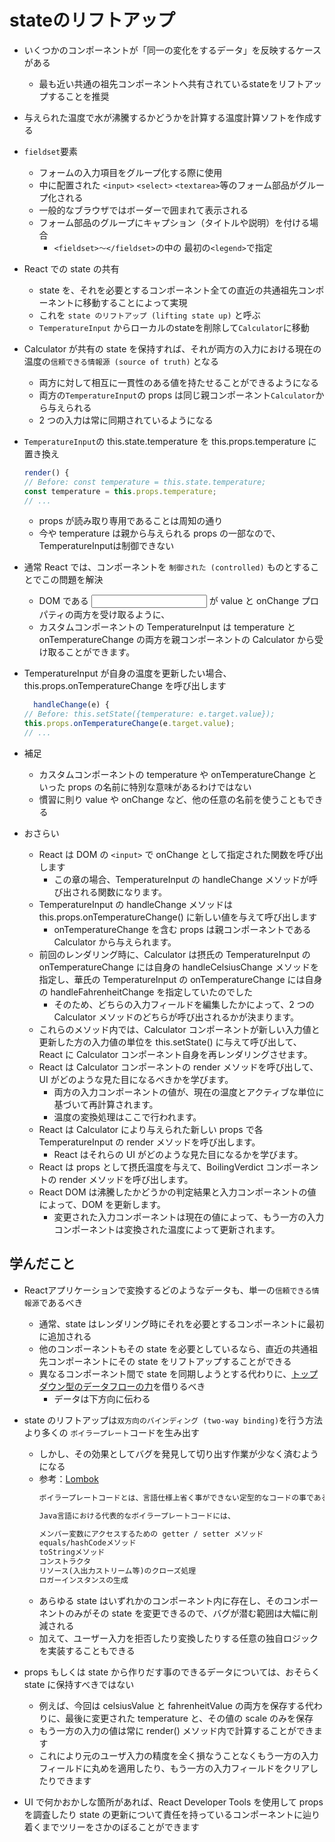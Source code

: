 # stateのリフトアップ

* いくつかのコンポーネントが「同一の変化をするデータ」を反映するケースがある
    - 最も近い共通の祖先コンポーネントへ共有されているstateをリフトアップすることを推奨

* 与えられた温度で水が沸騰するかどうかを計算する温度計算ソフトを作成する

* `fieldset`要素
    + フォームの入力項目をグループ化する際に使用
    + 中に配置された `<input>` `<select>` `<textarea>`等のフォーム部品がグループ化される
    + 一般的なブラウザではボーダーで囲まれて表示される
    + フォーム部品のグループにキャプション（タイトルや説明）を付ける場合
        - `<fieldset>～</fieldset>`の中の 最初の`<legend>`で指定

* React での state の共有
    + state を、それを必要とするコンポーネント全ての直近の共通祖先コンポーネントに移動することによって実現
    + これを `state のリフトアップ (lifting state up)` と呼ぶ
    + `TemperatureInput` からローカルのstateを削除して`Calculator`に移動

* Calculator が共有の state を保持すれば、それが両方の入力における現在の温度の`信頼できる情報源 (source of truth)` となる
    + 両方に対して相互に一貫性のある値を持たせることができるようになる
    + 両方の`TemperatureInput`の props は同じ親コンポーネント`Calculator`から与えられる
    + 2 つの入力は常に同期されているようになる

* `TemperatureInput`の this.state.temperature を this.props.temperature に置き換え
    ```javascript
    render() {
    // Before: const temperature = this.state.temperature;
    const temperature = this.props.temperature;
    // ...
    ```
    + props が読み取り専用であることは周知の通り
    + 今や temperature は親から与えられる props の一部なので、TemperatureInputは制御できない

* 通常 React では、コンポーネントを `制御された (controlled)` ものとすることでこの問題を解決
    + DOM である <input> が value と onChange プロパティの両方を受け取るように、
    + カスタムコンポーネントの TemperatureInput は temperature と onTemperatureChange の両方を親コンポーネントの Calculator から受け取ることができます。

* TemperatureInput が自身の温度を更新したい場合、this.props.onTemperatureChange を呼び出します
    ```javascript
      handleChange(e) {
    // Before: this.setState({temperature: e.target.value});
    this.props.onTemperatureChange(e.target.value);
    // ...
    ```

* 補足
    + カスタムコンポーネントの temperature や onTemperatureChange といった props の名前に特別な意味があるわけではない
    + 慣習に則り value や onChange など、他の任意の名前を使うこともできる

* おさらい
    + React は DOM の `<input>` で onChange として指定された関数を呼び出します
        - この章の場合、TemperatureInput の handleChange メソッドが呼び出される関数になります。
    + TemperatureInput の handleChange メソッドは this.props.onTemperatureChange() に新しい値を与えて呼び出します
        - onTemperatureChange を含む props は親コンポーネントである Calculator から与えられます。
    + 前回のレンダリング時に、Calculator は摂氏の TemperatureInput の onTemperatureChange には自身の handleCelsiusChange メソッドを指定し、華氏の TemperatureInput の onTemperatureChange には自身の handleFahrenheitChange を指定していたのでした
        - そのため、どちらの入力フィールドを編集したかによって、2 つの Calculator メソッドのどちらが呼び出されるかが決まります。
    + これらのメソッド内では、Calculator コンポーネントが新しい入力値と更新した方の入力値の単位を this.setState() に与えて呼び出して、React に Calculator コンポーネント自身を再レンダリングさせます。
    + React は Calculator コンポーネントの render メソッドを呼び出して、UI がどのような見た目になるべきかを学びます。
        - 両方の入力コンポーネントの値が、現在の温度とアクティブな単位に基づいて再計算されます。
        - 温度の変換処理はここで行われます。
    + React は Calculator により与えられた新しい props で各 TemperatureInput の render メソッドを呼び出します。
        - React はそれらの UI がどのような見た目になるかを学びます。
    + React は props として摂氏温度を与えて、BoilingVerdict コンポーネントの render メソッドを呼び出します。
    + React DOM は沸騰したかどうかの判定結果と入力コンポーネントの値によって、DOM を更新します。
        - 変更された入力コンポーネントは現在の値によって、もう一方の入力コンポーネントは変換された温度によって更新されます。
    
## 学んだこと

* Reactアプリケーションで変換するどのようなデータも、単一の`信頼できる情報源`であるべき
    + 通常、state はレンダリング時にそれを必要とするコンポーネントに最初に追加される
    + 他のコンポーネントもその state を必要としているなら、直近の共通祖先コンポーネントにその state をリフトアップすることができる
    + 異なるコンポーネント間で state を同期しようとする代わりに、[トップダウン型のデータフローの力](https://ja.reactjs.org/docs/state-and-lifecycle.html#the-data-flows-down)を借りるべき
        - データは下方向に伝わる

* state のリフトアップは`双方向のバインディング (two-way binding)`を行う方法より多くの `ボイラープレート`コードを生み出す
    - しかし、その効果としてバグを発見して切り出す作業が少なく済むようになる
    - 参考：[Lombok](https://terasolunaorg.github.io/guideline/5.0.0.RELEASE/ja/Appendix/Lombok.html)
        ```txt
        ボイラープレートコードとは、言語仕様上省く事ができない定型的なコードの事である。 ボイラープレートコードは本質的なロジックでないため、アプリケーションを実装する上で冗長なコードとなる。

        Java言語における代表的なボイラープレートコードには、

        メンバー変数にアクセスするための getter / setter メソッド
        equals/hashCodeメソッド
        toStringメソッド
        コンストラクタ
        リソース(入出力ストリーム等)のクローズ処理
        ロガーインスタンスの生成
        ```
    - あらゆる state はいずれかのコンポーネント内に存在し、そのコンポーネントのみがその state を変更できるので、バグが潜む範囲は大幅に削減される
    - 加えて、ユーザー入力を拒否したり変換したりする任意の独自ロジックを実装することもできる

* props もしくは state から作りだす事のできるデータについては、おそらく state に保持すべきではない
    - 例えば、今回は celsiusValue と fahrenheitValue の両方を保存する代わりに、最後に変更された temperature と、その値の scale のみを保存
    - もう一方の入力の値は常に render() メソッド内で計算することができます
    - これにより元のユーザ入力の精度を全く損なうことなくもう一方の入力フィールドに丸めを適用したり、もう一方の入力フィールドをクリアしたりできます

* UI で何かおかしな箇所があれば、React Developer Tools を使用して props を調査したり state の更新について責任を持っているコンポーネントに辿り着くまでツリーをさかのぼることができます